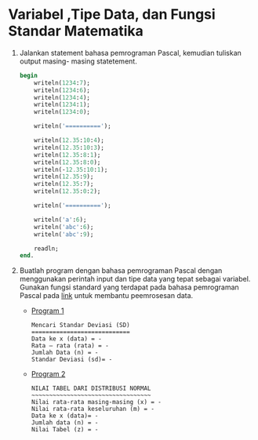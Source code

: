 # Variabel ,Tipe Data, dan Fungsi Standar Matematika

1. Jalankan statement bahasa pemrograman Pascal, kemudian tuliskan output masing- masing statetement.
    ```pascal
    begin   
        writeln(1234:7);
        writeln(1234:6);
        writeln(1234:4);
        writeln(1234:1);
        writeln(1234:0);

        writeln('==========');

        writeln(12.35:10:4);
        writeln(12.35:10:3);
        writeln(12.35:8:1);
        writeln(12.35:8:0);
        writeln(-12.35:10:1);
        writeln(12.35:9);
        writeln(12.35:7);
        writeln(12.35:0:2);

        writeln('==========');

        writeln('a':6);
        writeln('abc':6);
        writeln('abc':9);

        readln;
    end.
    ```

2. Buatlah program dengan bahasa pemrograman Pascal dengan menggunakan perintah input dan tipe data yang tepat sebagai variabel. Gunakan fungsi standard yang terdapat pada bahasa pemrograman Pascal pada [link](https://wiki.freepascal.org/Standard_Functions) untuk membantu peemrosesan data.

   - [Program 1](/Praktikum/3Praktikum/2.Standar_Deviasi/StandarDeviasi.pas)
        ```
        Mencari Standar Deviasi (SD)
        ============================
        Data ke x (data) = -
        Rata – rata (rata) = -
        Jumlah Data (n) = -
        Standar Deviasi (sd)= -
        ```
   - [Program 2](/Praktikum/3Praktikum/3.Distribusi_Normal/DistribusiNormal.pas)
        ```
        NILAI TABEL DARI DISTRIBUSI NORMAL
        ~~~~~~~~~~~~~~~~~~~~~~~~~~~~~~~~~~
        Nilai rata-rata masing-masing (x) = -
        Nilai rata-rata keseluruhan (m) = -
        Data ke x (data)= -
        Jumlah data (n) = -
        Nilai Tabel (z) = -
        ```
